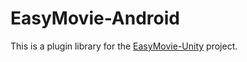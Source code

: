 # EasyMovie-Android
This is a plugin library for the [EasyMovie-Unity](https://github.com/hywenbinger/EasyMovie-Unity) project.
